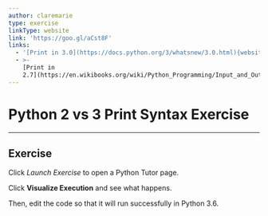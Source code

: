 ```yaml
---
author: claremarie
type: exercise
linkType: website
link: 'https://goo.gl/aCst8F'
links:
  - '[Print in 3.0](https://docs.python.org/3/whatsnew/3.0.html){website}'
  - >-
    [Print in
    2.7](https://en.wikibooks.org/wiki/Python_Programming/Input_and_Output){website}
---
```


# Python 2 vs 3 Print Syntax Exercise


---

## Exercise

Click *Launch Exercise* to open a Python Tutor page.

Click **Visualize Execution** and see what happens.

Then, edit the code so that it will run successfully in Python 3.6.
 
